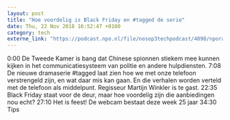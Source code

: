 ```yaml
---
layout: post
title: "Hoe voordelig is Black Friday en #tagged de serie"
date: Thu, 22 Nov 2018 16:52:47 +0100
category: tech
externe_link: "https://podcast.npo.nl/file/nosop3techpodcast/4098/nporadio1_nosop3techpodcast_20181122_hoe-voordelig-is-black-friday-en-tagged-de-serie.mp3"
---
```


0:00 De Tweede Kamer is bang dat Chinese spionnen stiekem mee kunnen kijken in het communicatiesysteem van politie en andere hulpdiensten.
7:08 De nieuwe dramaserie #tagged laat zien hoe we met onze telefoon verstrengeld zijn, en wat daar mis kan gaan. En die verhalen worden verteld met de telefoon als middelpunt. Regisseur Martijn Winkler is te gast.
22:35 Black Friday staat voor de deur, maar hoe voordelig zijn die aanbiedingen nou echt?
27:10 Het is feest! De webcam bestaat deze week 25 jaar
34:30 Tips<img src="http://feeds.feedburner.com/~r/nosop3-tech-podcast/~4/a4MpPtLnJzM" height="1" width="1" alt=""/>
